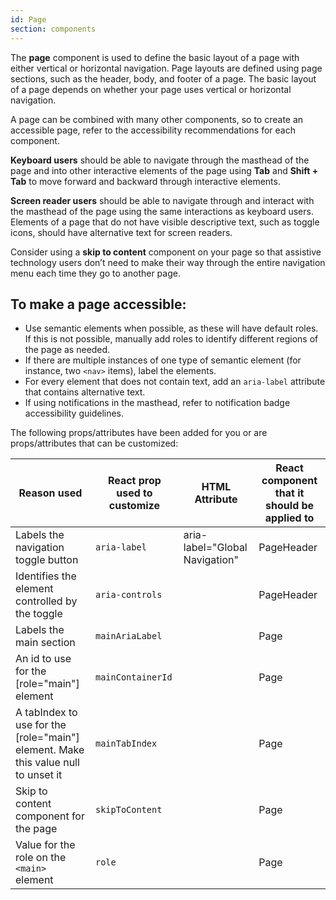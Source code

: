 ```yaml
---
id: Page
section: components
---
```


The **page** component is used to define the basic layout of a page with either vertical or horizontal navigation. Page layouts are defined using page sections, such as the header, body, and footer of a page. The basic layout of a page depends on whether your page uses vertical or horizontal navigation.

A page can be combined with many other components, so to create an accessible page, refer to the accessibility recommendations for each component.

**Keyboard users** should be able to navigate through the masthead of the page and into other interactive elements of the page using **Tab** and **Shift + Tab** to move forward and backward through interactive elements. 

**Screen reader users** should be able to navigate through and interact with the masthead of the page using the same interactions as keyboard users. Elements of a page that do not have visible descriptive text, such as toggle icons, should have alternative text for screen readers.

Consider using a **skip to content** component on your page so that assistive technology users don’t need to make their way through the entire navigation menu each time they go to another page.

## To make a page accessible:
- Use semantic elements when possible, as these will have default roles. If this is not possible, manually add roles to identify different regions of the page as needed.
- If there are multiple instances of one type of semantic element (for instance, two `<nav>` items), label the elements.
- For every element that does not contain text, add an `aria-label` attribute that contains alternative text.
- If using notifications in the masthead, refer to notification badge accessibility guidelines.

The following props/attributes have been added for you or are props/attributes that can be customized:

| Reason used | React prop used to customize | HTML Attribute | React component that it should be applied to |
| -- | -- | -- | -- |
| Labels the navigation toggle button | `aria-label` | aria-label="Global Navigation" | PageHeader |
| Identifies the element controlled by the toggle | `aria-controls` |  | PageHeader |
| Labels the main section | `mainAriaLabel` |  | Page |
| An id to use for the [role="main"] element | `mainContainerId` |  | Page |
| A tabIndex to use for the [role="main"] element. Make this value null to unset it | `mainTabIndex` |  | Page |
| Skip to content component for the page | `skipToContent` |  | Page |
| Value for the role on the `<main>` element | `role` |  | Page |